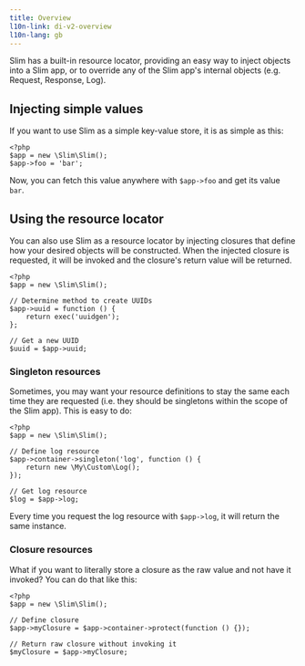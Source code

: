 ```yaml
---
title: Overview
l10n-link: di-v2-overview
l10n-lang: gb
---
```

Slim has a built-in resource locator, providing an easy way to inject objects into a Slim app, or
to override any of the Slim app's internal objects (e.g. Request, Response, Log).

## Injecting simple values

If you want to use Slim as a simple key-value store, it is as simple as this:

    <?php
    $app = new \Slim\Slim();
    $app->foo = 'bar';

Now, you can fetch this value anywhere with `$app->foo` and get its value `bar`.

## Using the resource locator

You can also use Slim as a resource locator by injecting closures that define how
your desired objects will be constructed. When the injected closure is requested, it will
be invoked and the closure's return value will be returned.

    <?php
    $app = new \Slim\Slim();

    // Determine method to create UUIDs
    $app->uuid = function () {
        return exec('uuidgen');
    };

    // Get a new UUID
    $uuid = $app->uuid;

### Singleton resources

Sometimes, you may want your resource definitions to stay the same each time they are requested
(i.e. they should be singletons within the scope of the Slim app). This is easy to do:

    <?php
    $app = new \Slim\Slim();

    // Define log resource
    $app->container->singleton('log', function () {
        return new \My\Custom\Log();
    });

    // Get log resource
    $log = $app->log;

Every time you request the log resource with `$app->log`, it will return the same instance.

### Closure resources

What if you want to literally store a closure as the raw value and not have it invoked? You can do that
like this:

    <?php
    $app = new \Slim\Slim();

    // Define closure
    $app->myClosure = $app->container->protect(function () {});

    // Return raw closure without invoking it
    $myClosure = $app->myClosure;
